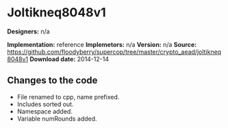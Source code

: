 # Joltikneq8048v1

**Designers:** n/a

**Implementation:** reference
**Implemetors:** n/a
**Version:** n/a
**Source:** https://github.com/floodyberry/supercop/tree/master/crypto_aead/joltikneq8048v1
**Download date:** 2014-12-14

## Changes to the code

* File renamed to cpp, name prefixed.
* Includes sorted out.
* Namespace added.
* Variable numRounds added.
